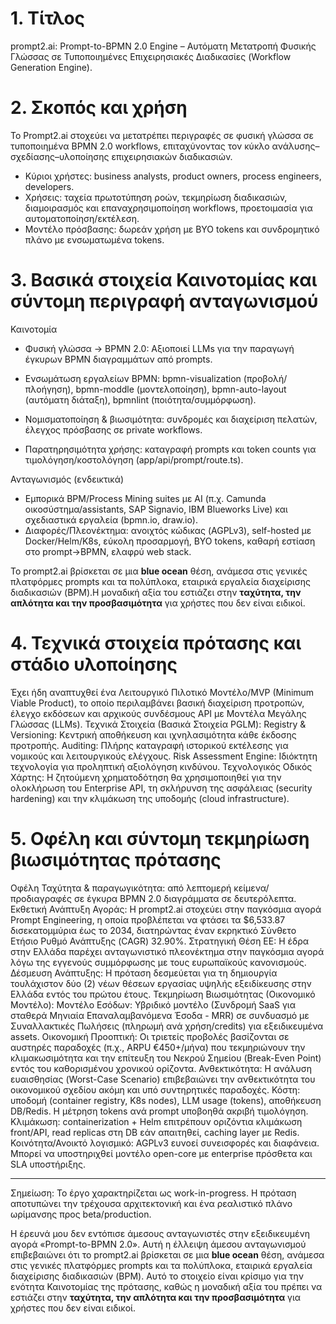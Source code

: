 # 1. Τίτλος

prompt2.ai: Prompt-to-BPMN 2.0 Engine – Αυτόματη Μετατροπή Φυσικής Γλώσσας σε Τυποποιημένες Επιχειρησιακές Διαδικασίες (Workflow Generation Engine).

# 2. Σκοπός και χρήση

Το Prompt2.ai στοχεύει να μετατρέπει περιγραφές σε φυσική γλώσσα σε τυποποιημένα BPMN 2.0 workflows, επιταχύνοντας τον κύκλο ανάλυσης–σχεδίασης–υλοποίησης επιχειρησιακών διαδικασιών. 

- Κύριοι χρήστες: business analysts, product owners, process engineers, developers.
- Χρήσεις: ταχεία πρωτοτύπηση ροών, τεκμηρίωση διαδικασιών, διαμοιρασμός και επαναχρησιμοποίηση workflows, προετοιμασία για αυτοματοποίηση/εκτέλεση.
- Μοντέλο πρόσβασης: δωρεάν χρήση με BYO tokens και συνδρομητικό πλάνο με ενσωματωμένα tokens.


# 3. Βασικά στοιχεία Καινοτομίας και σύντομη περιγραφή ανταγωνισμού

Καινοτομία
- Φυσική γλώσσα → BPMN 2.0: Αξιοποιεί LLMs για την παραγωγή έγκυρων BPMN διαγραμμάτων από prompts.
- Ενσωμάτωση εργαλείων BPMN: bpmn-visualization (προβολή/πλοήγηση), bpmn-moddle (μοντελοποίηση), bpmn-auto-layout (αυτόματη διάταξη), bpmnlint (ποιότητα/συμμόρφωση).

- Νομισματοποίηση & βιωσιμότητα: συνδρομές και διαχείριση πελατών, έλεγχος πρόσβασης σε private workflows.
- Παρατηρησιμότητα χρήσης: καταγραφή prompts και token counts για τιμολόγηση/κοστολόγηση (app/api/prompt/route.ts).

Ανταγωνισμός (ενδεικτικά)
- Εμπορικά BPM/Process Mining suites με AI (π.χ. Camunda οικοσύστημα/assistants, SAP Signavio, IBM Blueworks Live) και σχεδιαστικά εργαλεία (bpmn.io, draw.io).
- Διαφορές/Πλεονέκτημα: ανοιχτός κώδικας (AGPLv3), self-hosted με Docker/Helm/K8s, εύκολη προσαρμογή, BYO tokens, καθαρή εστίαση στο prompt→BPMN, ελαφρύ web stack.

Το prompt2.ai βρίσκεται σε μια **blue ocean** θέση, ανάμεσα στις γενικές πλατφόρμες prompts και τα πολύπλοκα, εταιρικά εργαλεία διαχείρισης διαδικασιών (BPM).Η μοναδική αξία του εστιάζει στην **ταχύτητα, την απλότητα και την προσβασιμότητα** για χρήστες που δεν είναι ειδικοί.

# 4. Τεχνικά στοιχεία πρότασης και στάδιο υλοποίησης
Έχει ήδη αναπτυχθεί ένα Λειτουργικό Πιλοτικό Μοντέλο/MVP (Minimum Viable Product), το οποίο περιλαμβάνει βασική διαχείριση προτροπών, έλεγχο εκδόσεων και αρχικούς συνδέσμους API με Μοντέλα Μεγάλης Γλώσσας (LLMs). 
Τεχνικά Στοιχεία (Βασικά Στοιχεία PGLM):
Registry & Versioning: Κεντρική αποθήκευση και ιχνηλασιμότητα κάθε έκδοσης προτροπής.
Auditing: Πλήρης καταγραφή ιστορικού εκτέλεσης για νομικούς και λειτουργικούς ελέγχους.
Risk Assessment Engine: Ιδιόκτητη τεχνολογία για προληπτική αξιολόγηση κινδύνου.
Τεχνολογικός Οδικός Χάρτης: Η ζητούμενη χρηματοδότηση θα χρησιμοποιηθεί για την ολοκλήρωση του Enterprise API, τη σκλήρυνση της ασφάλειας (security hardening) και την κλιμάκωση της υποδομής (cloud infrastructure).

# 5. Οφέλη και σύντομη τεκμηρίωση βιωσιμότητας πρότασης

Οφέλη
Ταχύτητα & παραγωγικότητα: από λεπτομερή κείμενα/προδιαγραφές σε έγκυρα BPMN 2.0 διαγράμματα σε δευτερόλεπτα.
Εκθετική Ανάπτυξη Αγοράς: Η prompt2.ai στοχεύει στην παγκόσμια αγορά Prompt Engineering, η οποία προβλέπεται να φτάσει τα $6,533.87 δισεκατομμύρια έως το 2034, διατηρώντας έναν εκρηκτικό Σύνθετο Ετήσιο Ρυθμό Ανάπτυξης (CAGR) 32.90%.
Στρατηγική Θέση ΕΕ: Η έδρα στην Ελλάδα παρέχει ανταγωνιστικό πλεονέκτημα στην παγκόσμια αγορά λόγω της εγγενούς συμμόρφωσης με τους ευρωπαϊκούς κανονισμούς.
Δέσμευση Ανάπτυξης: Η πρόταση δεσμεύεται για τη δημιουργία τουλάχιστον δύο (2) νέων θέσεων εργασίας υψηλής εξειδίκευσης στην Ελλάδα εντός του πρώτου έτους.
Τεκμηρίωση Βιωσιμότητας (Οικονομικό Μοντέλο):
Μοντέλο Εσόδων: Υβριδικό μοντέλο (Συνδρομή SaaS για σταθερά Μηνιαία Επαναλαμβανόμενα Έσοδα - MRR) σε συνδυασμό με Συναλλακτικές Πωλήσεις (πληρωμή ανά χρήση/credits) για εξειδικευμένα assets.
Οικονομική Προοπτική: Οι τριετείς προβολές βασίζονται σε αυστηρές παραδοχές (π.χ., ARPU €450+/μήνα) που τεκμηριώνουν την κλιμακωσιμότητα και την επίτευξη του Νεκρού Σημείου (Break-Even Point) εντός του καθορισμένου χρονικού ορίζοντα.
Ανθεκτικότητα: Η ανάλυση ευαισθησίας (Worst-Case Scenario) επιβεβαιώνει την ανθεκτικότητα του οικονομικού σχεδίου ακόμη και υπό συντηρητικές παραδοχές.
Κόστη: υποδομή (container registry, K8s nodes), LLM usage (tokens), αποθήκευση DB/Redis. Η μέτρηση tokens ανά prompt υποβοηθά ακριβή τιμολόγηση.
Κλιμάκωση: containerization + Helm επιτρέπουν οριζόντια κλιμάκωση front/API, read replicas στη DB εάν απαιτηθεί, caching layer με Redis.
Κοινότητα/Ανοικτό λογισμικό: AGPLv3 ευνοεί συνεισφορές και διαφάνεια. Μπορεί να υποστηριχθεί μοντέλο open-core με enterprise πρόσθετα και SLA υποστήριξης.

---

Σημείωση: Το έργο χαρακτηρίζεται ως work-in-progress. Η πρόταση αποτυπώνει την τρέχουσα αρχιτεκτονική και ένα ρεαλιστικό πλάνο ωρίμανσης προς beta/production.



Η έρευνά μου δεν εντόπισε άμεσους ανταγωνιστές στην εξειδικευμένη αγορά «Prompt-to-BPMN 2.0». Αυτή η έλλειψη άμεσου ανταγωνισμού επιβεβαιώνει ότι το prompt2.ai βρίσκεται σε μια **blue ocean** θέση, ανάμεσα στις γενικές πλατφόρμες prompts και τα πολύπλοκα, εταιρικά εργαλεία διαχείρισης διαδικασιών (BPM). Αυτό το στοιχείο είναι κρίσιμο για την ενότητα Καινοτομίας της πρότασης, καθώς η μοναδική αξία του πρέπει να εστιάζει στην **ταχύτητα, την απλότητα και την προσβασιμότητα** για χρήστες που δεν είναι ειδικοί.
